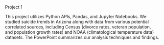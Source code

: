 Project 1

This project utilizes Python APIs, Pandas, and Jupyter Notebooks. We studied suicide trends in Arizona along with data from various
potential correlated sources, including Census (divorce rates, veteran population, and population growth rates) and NOAA
(climatological temperature data) datasets. The PowerPoint summarizes our analysis techniques and findings.
